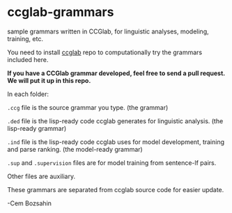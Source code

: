 # ccglab-grammars
sample grammars written in CCGlab, for linguistic analyses, modeling, training, etc.

You need to install <a href="https://github.com/bozsahin/ccglab">ccglab</a> repo to computationally try the
grammars included here.

<b>If you have a CCGlab grammar developed, feel free to send a pull request.
We will put it up in this repo.</b>

In each folder:

  <code>.ccg</code> file is the source grammar you type. (the grammar)

  <code>.ded</code> file is the lisp-ready code ccglab generates for linguistic analysis. (the lisp-ready grammar)

  <code>.ind</code> file is the lisp-ready code ccglab uses for model development, training and parse ranking. (the model-ready grammar)

  <code>.sup</code> and <code>.supervision</code> files are for model training from sentence-lf pairs.

Other files are auxiliary.

These grammars are separated from ccglab source code for easier update.

-Cem Bozsahin
